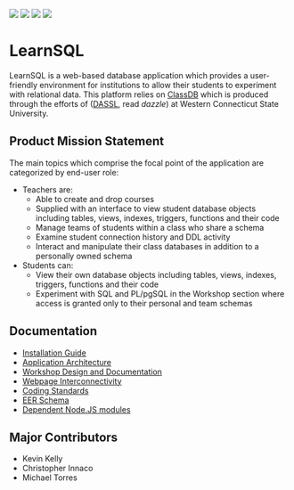 <a href="https://postgresql.org"><img src="https://img.shields.io/badge/Powered%20by-PostgreSQL-blue.svg"/></a>
<a href="#"><img src="https://img.shields.io/badge/Powered%20by-JavaScript-orange.svg"/></a>
<a href="https://github.com"><img src="https://img.shields.io/badge/Hosted%20on-GitHub-brightgreen.svg"/></a>
<a href="https://zenhub.com"><img src="https://raw.githubusercontent.com/ZenHubIO/support/master/zenhub-badge.png"/></a>

# LearnSQL

LearnSQL is a web-based database application which provides a user-friendly environment for institutions to allow their students to experiment with relational data. This platform relies on [ClassDB](https://github.com/DASSL/ClassDB) which is produced through the efforts of ([DASSL](https://dassl.github.io/https://dassl.github.io/), read _dazzle_) at Western Connecticut State University.

## Product Mission Statement

The main topics which comprise the focal point of the application are categorized by end-user role:
 - Teachers are:
    - Able to create and drop courses
    - Supplied with an interface to view student database objects including tables, views, indexes, triggers, functions and their code
    - Manage teams of students within a class who share a schema
    - Examine student connection history and DDL activity
    - Interact and manipulate their class databases in addition to a personally owned schema
 - Students can:
    - View their own database objects including tables, views, indexes, triggers, functions and their code
    - Experiment with SQL and PL/pgSQL in the Workshop section where access is granted only to their personal and team schemas

## Documentation

- [Installation Guide](https://github.com/KevinKelly25/LearnSQL/wiki/Installing-LearnSQL-locally)
- [Application Architecture](https://github.com/KevinKelly25/LearnSQL/wiki/LearnSQL-Architecture)
- [Workshop Design and Documentation](https://github.com/KevinKelly25/LearnSQL/wiki/Workshop-Design-and-Documentation)
- [Webpage Interconnectivity](https://github.com/KevinKelly25/LearnSQL/wiki/Class-Section-Overview)
- [Coding Standards](https://github.com/KevinKelly25/LearnSQL/wiki/Coding-Standards)
- [EER Schema](https://github.com/KevinKelly25/LearnSQL/wiki/ER-Schema)
- [Dependent Node.JS modules](https://github.com/KevinKelly25/LearnSQL/wiki/Node.JS-Modules-utilized)

## Major Contributors

- Kevin Kelly
- Christopher Innaco
- Michael Torres
  
